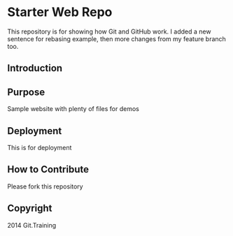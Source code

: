 # Starter Web Repo

This repository is for showing how Git and GitHub work. I added a new sentence for rebasing example, then more changes from my feature branch too.

## Introduction

## Purpose

Sample website with plenty of files for demos

## Deployment

This is for deployment

## How to Contribute

Please fork this repository

## Copyright

2014 Git.Training
